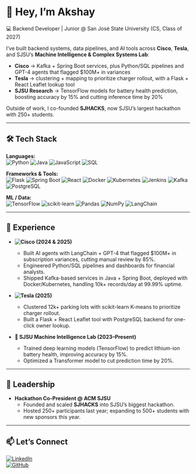 # 👋 Hey, I’m Akshay  

💻 Backend Developer | Junior @ San José State University (CS, Class of 2027)  

I’ve built backend systems, data pipelines, and AI tools across **Cisco**, **Tesla**, and SJSU’s **Machine Intelligence & Complex Systems Lab**:  
- **Cisco** → Kafka + Spring Boot services, plus Python/SQL pipelines and GPT-4 agents that flagged $100M+ in variances  
- **Tesla** → clustering + mapping to prioritize charger rollout, with a Flask + React Leaflet lookup tool  
- **SJSU Research** → TensorFlow models for battery health prediction, boosting accuracy by 15% and cutting inference time by 20%  

Outside of work, I co-founded **SJHACKS**, now SJSU’s largest hackathon with 250+ students.  

---

## 🛠 Tech Stack  

**Languages:**  
![Python](https://img.shields.io/badge/Python-3776AB?logo=python&logoColor=white) ![Java](https://img.shields.io/badge/Java-007396?logo=java&logoColor=white) ![JavaScript](https://img.shields.io/badge/JavaScript-F7DF1E?logo=javascript&logoColor=black) ![SQL](https://img.shields.io/badge/SQL-003B57?logo=postgresql&logoColor=white)  

**Frameworks & Tools:**  
![Flask](https://img.shields.io/badge/Flask-000000?logo=flask&logoColor=white) ![Spring Boot](https://img.shields.io/badge/SpringBoot-6DB33F?logo=springboot&logoColor=white) ![React](https://img.shields.io/badge/React-61DAFB?logo=react&logoColor=black) ![Docker](https://img.shields.io/badge/Docker-2496ED?logo=docker&logoColor=white) ![Kubernetes](https://img.shields.io/badge/Kubernetes-326CE5?logo=kubernetes&logoColor=white) ![Jenkins](https://img.shields.io/badge/Jenkins-D24939?logo=jenkins&logoColor=white) ![Kafka](https://img.shields.io/badge/Kafka-231F20?logo=apachekafka&logoColor=white) ![PostgreSQL](https://img.shields.io/badge/PostgreSQL-336791?logo=postgresql&logoColor=white)  

**ML / Data:**  
![TensorFlow](https://img.shields.io/badge/TensorFlow-FF6F00?logo=tensorflow&logoColor=white) ![scikit-learn](https://img.shields.io/badge/scikit--learn-F7931E?logo=scikitlearn&logoColor=white) ![Pandas](https://img.shields.io/badge/Pandas-150458?logo=pandas&logoColor=white) ![NumPy](https://img.shields.io/badge/NumPy-013243?logo=numpy&logoColor=white) ![LangChain](https://img.shields.io/badge/LangChain-000000?logoColor=white)  

---

## 🚀 Experience  

- **![Cisco](https://img.shields.io/badge/Cisco-%23049FD9?style=for-the-badge&logo=cisco&logoColor=white) (2024 & 2025)**  
  - Built AI agents with LangChain + GPT-4 that flagged $100M+ in subscription variances, cutting manual review by 85%.  
  - Engineered Python/SQL pipelines and dashboards for financial analysts.  
  - Shipped Kafka-based services in Java + Spring Boot, deployed with Docker/Kubernetes, handling 10k+ records/day at 99.99% uptime.  

- **![Tesla](https://img.shields.io/badge/Tesla-%23CC0000?style=for-the-badge&logo=tesla&logoColor=white) (2025)**  
  - Clustered 12k+ parking lots with scikit-learn K-means to prioritize charger rollout.  
  - Built a Flask + React Leaflet tool with PostgreSQL backend for one-click owner lookup.  

- **🔬 SJSU Machine Intelligence Lab (2023–Present)**  
  - Trained deep learning models (TensorFlow) to predict lithium-ion battery health, improving accuracy by 15%.  
  - Optimized a Transformer model to cut prediction time by 20%.  

---

## 🎤 Leadership  

- **Hackathon Co-President @ ACM SJSU**  
  - Founded and scaled **SJHACKS** into SJSU’s biggest hackathon.  
  - Hosted 250+ participants last year; expanding to 500+ students with new sponsors this year.  

---

## 📫 Let’s Connect  

[![LinkedIn](https://img.shields.io/badge/LinkedIn-blue?logo=linkedin&logoColor=white)](https://www.linkedin.com/in/akshay-kamathh)  
[![GitHub](https://img.shields.io/badge/GitHub-181717?logo=github&logoColor=white)](https://github.com/akshaykamathh)  

